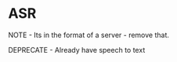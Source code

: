 # ASR

NOTE - Its in the format of a server - remove that. 

DEPRECATE - Already have speech to text